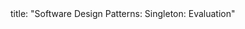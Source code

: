 <frontmatter>
title: "Software Design Patterns: Singleton: Evaluation"
</frontmatter>

<include src="unit-inPage-asFlat.md" boilerplate />
